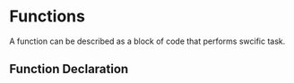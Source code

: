 # Functions

A function can be described as a block of code that performs swcific task.

## Function Declaration
